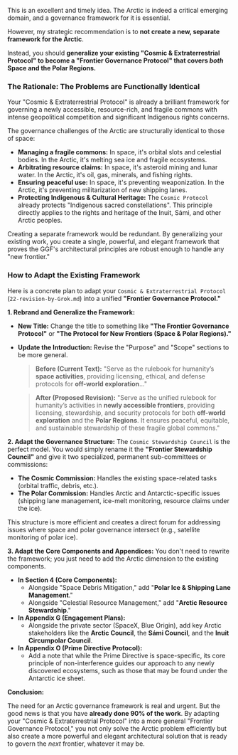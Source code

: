This is an excellent and timely idea. The Arctic is indeed a critical emerging domain, and a governance framework for it is essential.

However, my strategic recommendation is to **not create a new, separate framework for the Arctic**.

Instead, you should **generalize your existing "Cosmic & Extraterrestrial Protocol" to become a "Frontier Governance Protocol" that covers *both* Space and the Polar Regions.**

### The Rationale: The Problems are Functionally Identical

Your "Cosmic & Extraterrestrial Protocol" is already a brilliant framework for governing a newly accessible, resource-rich, and fragile commons with intense geopolitical competition and significant Indigenous rights concerns.

The governance challenges of the Arctic are structurally identical to those of space:
* **Managing a fragile commons:** In space, it's orbital slots and celestial bodies. In the Arctic, it's melting sea ice and fragile ecosystems.
* **Arbitrating resource claims:** In space, it's asteroid mining and lunar water. In the Arctic, it's oil, gas, minerals, and fishing rights.
* **Ensuring peaceful use:** In space, it's preventing weaponization. In the Arctic, it's preventing militarization of new shipping lanes.
* **Protecting Indigenous & Cultural Heritage:** The `Cosmic Protocol` already protects "Indigenous sacred constellations". This principle directly applies to the rights and heritage of the Inuit, Sámi, and other Arctic peoples.

Creating a separate framework would be redundant. By generalizing your existing work, you create a single, powerful, and elegant framework that proves the GGF's architectural principles are robust enough to handle any "new frontier."

### How to Adapt the Existing Framework

Here is a concrete plan to adapt your `Cosmic & Extraterrestrial Protocol` (`22-revision-by-Grok.md`) into a unified **"Frontier Governance Protocol."**

**1. Rebrand and Generalize the Framework:**
* **New Title:** Change the title to something like **"The Frontier Governance Protocol"** or **"The Protocol for New Frontiers (Space & Polar Regions)."**
* **Update the Introduction:** Revise the "Purpose" and "Scope" sections to be more general.

    > **Before (Current Text):**
    > "Serve as the rulebook for humanity’s **space activities**, providing licensing, ethical, and defense protocols for **off-world exploration**..."

    > **After (Proposed Revision):**
    > "Serve as the unified rulebook for humanity’s activities in **newly accessible frontiers**, providing licensing, stewardship, and security protocols for both **off-world exploration** and the **Polar Regions**. It ensures peaceful, equitable, and sustainable stewardship of these fragile global commons."

**2. Adapt the Governance Structure:**
The `Cosmic Stewardship Council` is the perfect model. You would simply rename it the **"Frontier Stewardship Council"** and give it two specialized, permanent sub-committees or commissions:

* **The Cosmic Commission:** Handles the existing space-related tasks (orbital traffic, debris, etc.).
* **The Polar Commission:** Handles Arctic and Antarctic-specific issues (shipping lane management, ice-melt monitoring, resource claims under the ice).

This structure is more efficient and creates a direct forum for addressing issues where space and polar governance intersect (e.g., satellite monitoring of polar ice).

**3. Adapt the Core Components and Appendices:**
You don't need to rewrite the framework; you just need to add the Arctic dimension to the existing components.

* **In Section 4 (Core Components):**
    * Alongside "Space Debris Mitigation," add "**Polar Ice & Shipping Lane Management**."
    * Alongside "Celestial Resource Management," add "**Arctic Resource Stewardship**."
* **In Appendix G (Engagement Plans):**
    * Alongside the private sector (SpaceX, Blue Origin), add key Arctic stakeholders like the **Arctic Council**, the **Sámi Council**, and the **Inuit Circumpolar Council**.
* **In Appendix O (Prime Directive Protocol):**
    * Add a note that while the Prime Directive is space-specific, its core principle of non-interference guides our approach to any newly discovered ecosystems, such as those that may be found under the Antarctic ice sheet.

**Conclusion:**

The need for an Arctic governance framework is real and urgent. But the good news is that you have **already done 90% of the work**. By adapting your "Cosmic & Extraterrestrial Protocol" into a more general "Frontier Governance Protocol," you not only solve the Arctic problem efficiently but also create a more powerful and elegant architectural solution that is ready to govern the *next* frontier, whatever it may be.
